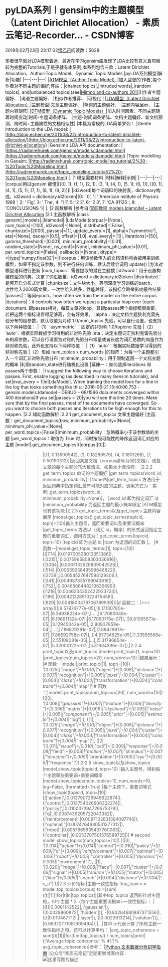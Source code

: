 
# pyLDA系列︱gensim中的主题模型（Latent Dirichlet Allocation） - 素质云笔记-Recorder... - CSDN博客

2018年02月23日 23:17:02[悟乙己](https://me.csdn.net/sinat_26917383)阅读数：5628


笔者很早就对LDA模型着迷，最近在学习gensim库发现了LDA比较有意义且项目较为完整的Tutorials,于是乎就有本系列,本系列包含三款：Latent Dirichlet Allocation、Author-Topic Model、Dynamic Topic Models
|pyLDA系列模型|解析|功能|
|---|---|---|
|[ATM模型（Author-Topic Model）](http://blog.csdn.net/sinat_26917383/article/details/79339727)|加入监督的’作者’,每个作者对不同主题的偏好;弊端：|chained topics|,|intruded words|,|random topics|, and|unbalanced topics|(see|[Mimno and co-authors 2011](https://people.cs.umass.edu/~wallach/publications/mimno11optimizing.pdf)|)|作者主题偏好、
|词语主题偏好、
|相似作者推荐、
|可视化
|
|[LDA模型（Latent Dirichlet Allocation）](http://blog.csdn.net/sinat_26917383/article/details/79357700)|主题模型|文章主题偏好、
|单词的主题偏好、
|主题内容展示、
|主题内容矩阵|
|[DTM模型（Dynamic Topic Models）](http://mp.blog.csdn.net/mdeditor/79377761)|加入时间因素，不同主题随着时间变动|时间-主题词条矩阵、
|主题-时间词条矩阵、文档主题偏好、新文档预测、跨时间+主题属性的文档相似性|
|本篇为常规的LDA简单罗列：
|Gentle introduction to the LDA model:
|[http://blog.echen.me/2011/08/22/introduction-to-latent-dirichlet-allocation/](http://blog.echen.me/2011/08/22/introduction-to-latent-dirichlet-allocation/)
|Gensim’s LDA API documentation:
|[https://radimrehurek.com/gensim/models/ldamodel.html](https://radimrehurek.com/gensim/models/ldamodel.html)
|Topic modelling in Gensim:
|[http://radimrehurek.com/topic_modeling_tutorial/2%20-%20Topic%20Modeling.html](http://radimrehurek.com/topic_modeling_tutorial/2%20-%20Topic%20Modeling.html)
|.
|1 模型需要材料
|材料|解释|示例|
|---|---|---|
|corpus|用过gensim 都懂|[[(0, 1), (1, 1), (2, 1), (3, 1), (4, 1), (5, 1), (6, 1)], [(0, 1), (4, 1), (5, 1), (7, 1), (8, 1), (9, 2)]]|
|id2word|每个词语ID的映射表，dictionary构成，id2word = dictionary.id2token|{0: ’ 0’, 1: ’ American nstitute of Physics 1988  ‘, 2: ’ Fig’, 3: ’ The’, 4: ‘1 1’, 5: ‘2 2’, 6: ‘2 3’, 7: ‘CA 91125  ‘, 8: ‘CONCLUSIONS  ‘}|
|.
|2 函数解析
|参考自|[官网教程 models.ldamodel – Latent Dirichlet Allocation](https://radimrehurek.com/gensim/models/ldamodel.html)
|2.1 主函数解析
|class gensim|.|models|.|ldamodel|.|LdaModel(corpus|=|None|, num_topics|=|100|, id2word|=|None|, distributed|=|False|, chunksize|=|2000|, passes|=|1|, update_every|=|1|, alpha|=|'symmetric'|, eta|=|None|, decay|=|0.5|, offset|=|1.0|, eval_every|=|10|, iterations|=|50|, gamma_threshold|=|0.001|, minimum_probability|=|0.01|, random_state|=|None|, ns_conf|=|None|, minimum_phi_value|=|0.01|, per_word_topics|=|False|, callbacks|=|None|, dtype|=<|type|'numpy.float32'|>|)|corpus：用该参数传入的文档语料将会被用来训练模型，如果不指定该参数，则不进行任何训练，默认后续会调用 update()
|方法对模型语料进行更新
|num_topics：需要提取的潜在主题数
|id2word：用于设置构建模型的词典，决定了词汇数量，id2word = dictionary.id2token
|distributed：是否开启分布式计算
|chunksize：文件块大小，等同深度学习训练的batch，一次性给入2000篇文章，一次性给入越多，性能越好，该指标会略微影响最终结果
|passes|：等同epoch，how often we train the model on the entire corpus.
|iterations|：it controls how often we repeat a particular loop over
|each    document.   跟passes相对，每篇文章的loop，其跟passes两个指标都很重要，若把这两个指标设置得足够高，会有好效果。
|alpha：决定文档主题狄利克雷先验分布的超参数，默认取值为对称 1.0/num_topics 先验，可以自行设置，也支持以下两种取值：
|（1）‘asymmetric’ ：固定的非对称 1.0/topicno 先验
|（2） ‘auto’：根据实际数据学习得到的非对称先验
|eta：决定主题词汇狄利克雷先验分布的超参数，可以自行设置为对称的先验分布常量或者长度为词汇总数的向量作为非对称先验，此外也支持以下两种取值：
|（1）‘auto’：根据实际数据学习得到的非对称先验
|（2）形如 num_topics x num_words
|的矩阵：为每一个主题都引入一个词汇非对称先验分布
|minimum_probability：用于限制返回一个文档主题的概率
|利用random_state进行随机化设置
|延伸一：如何选择iterations 和 passes两个参数：
|I suggest the following way to choose iterations and passes. First, enable logging (as described in many Gensim tutorials), and set|eval_every = 1|in|LdaModel|. When training the model look for a line in the log that looks something like this:
|2016-06-21 15:40:06,753 - gensim.models.ldamodel - DEBUG - 68/1566 documents converged within 400 iterations|If you set|passes = 20|you will see this line 20 times. Make sure that by the final passes, most of the documents have converged. So you want to choose both passes and iterations to be high enough for this to happen.
|2.2 辅助函数解析
|2.2.1 get_document_topics 文章主题偏好
|主函数：get_document_topics(bow, minimum_probability=|None|,
   minimum_phi_value=|None|, per_word_topics=|False|)|minimum_probability：忽略概率小于该参数值的主题
|per_word_topics：取值为 True 时，同时按照可能性的降序返回词汇对应的主题
|model|.get_document_topics|(|corpus|[0]|)
>>>|[(1, 0.13500942), (3, 0.18280579), (4, 0.1801268), (7, 0.50190312)]|返回某篇文档（corpus编号为0的文档），该篇文章的每个主题分布大致情况，如果太小就没有。
|2.2.2 get_term_topics 单词的主题偏好
|get_term_topics(word_id, minimum_probability|=|None)¶|get_term_topics 方法用于返回词典中指定词汇最有可能对应的主题，调用方式为：实例|.get_term_topics(word_id, minimum_probability=None)|，
|word_id 即为指定词汇 id
|minimum_probability 为返回主题的最小概率限定
|ATM模型也有该功能
|2.2.3 get_topic_terms以及get_topics 主题内容展示
|model.get_topics()
get_topic_terms(topicid, topn|=|10)|输入主题号，返回重要词以及重要词概率
|get_topic_terms 方法以（词汇 id，概率）的形式返回指定主题的重要词汇，调用方式为：get_topic_terms(topicid, topn=10)
|topicid 即为主题 id
|topn 为返回的词汇数
|。
|\# 函数一|model.get_topic_terms(|1|, topn=|10|)
>>> [(|774|,|0.019700538013351386|),
 (|3215|,|0.0075965808303036916|),
 (|3094|,|0.0067132528809042526|),
 (|514|,|0.0063925849599646822|),
 (|2739|,|0.0054527647598129206|),
 (|341|,|0.004987335769043616|),
 (|752|,|0.0046566448210636699|),
 (|1218|,|0.0046234352422933724|),
 (|186|,|0.0042132891022475458|),
 (|829|,|0.0041800479706789939|)]|\# 函数二：|>>> array([[|9.57974777e-05|,|6.17130780e-07|,|6.34938224e-07|,|...|,|6.17080048e-07|,|6.19691132e-07|,|6.17090716e-07|],
       [|9.81065671e-05|,|3.12945042e-05|,|2.80837858e-04|,|...|,|7.86879291e-07|,|7.86479617e-07|,|7.86592758e-07|],
       [|4.57734625e-05|,|1.33555568e-05|,|2.55108081e-05|,|...|,|5.31796854e-07|,|5.32000122e-07|,|5.31934336e-07|],|2.2.4 print_topic以及print_topics
|model.print_topic(1, topn=10)
|print_topics(num_topics=20, num_words=10)
|结果展示：
|\# 函数一|model|.print_topic(|1|, topn=|10|)
>>> '|0.025|*|"image"|+|0.010|*|"object"|+|0.008|*|"distance"|+|0.007|*|"recognition"|+|0.005|*|"pixel"|+|0.004|*|"cluster"|+|0.004|*|"class"|+|0.004|*|"transformation"|+|0.004|*|"constraint"|+|0.004|*|"map"|'|\# 函数二|model|.print_topics(num_topics=|20|, num_words=|10|)
[(|0|,
  '|0.008|*|"gaussian"|+|0.007|*|"mixture"|+|0.006|*|"density"|+|0.006|*|"matrix"|+|0.006|*|"likelihood"|+|0.005|*|"noise"|+|0.005|*|"component"|+|0.005|*|"prior"|+|0.005|*|"estimate"|+|0.004|*|"log"|'),
 (|1|,
  '|0.025|*|"image"|+|0.010|*|"object"|+|0.008|*|"distance"|+|0.007|*|"recognition"|+|0.005|*|"pixel"|+|0.004|*|"cluster"|+|0.004|*|"class"|+|0.004|*|"transformation"|+|0.004|*|"constraint"|+|0.004|*|"map"|'),
 (|2|,
  '|0.011|*|"visual"|+|0.010|*|"cell"|+|0.009|*|"response"|+|0.008|*|"field"|+|0.008|*|"motion"|+|0.007|*|"stimulus"|+|0.007|*|"direction"|+|0.005|*|"orientation"|+|0.005|*|"eye"|+|0.005|*|"frequency"|')]|2.2.5 show_topic以及show_topics
|model.show_topic(topicid, topn=10)
|输入主题号，得到每个主题哪些重要词+重要词概率
|model.show_topics(num_topics=10, num_words=10, log=False,
|formatted=True)
|每个主题下，重要词等式
|show_topic(topicid, topn=|10|)
>>> [(|'action|',|0.013790729946622874|),
 (|'control|',|0.013754026606322274|),
 (|'policy|',|0.010037394726575378|),
 (|'q|',|0.0087439205722043382|),
 (|'reinforcement|',|0.0087102831394097746|),
 (|'optimal|',|0.0074764680531377312|),
 (|'robot|',|0.0057665635437760083|),
 (|'controller|',|0.0053787501576589725|)]
\# second
model.show_topics(num_topics=|10|)
>>> [(|0|,
  '|0.014|*|"action"|+|0.014|*|"control"|+|0.010|*|"policy"|+|0.009|*|"q"|+|0.009|*|"reinforcement"|+|0.007|*|"optimal"|+|0.006|*|"robot"|+|0.005|*|"controller"|+|0.005|*|"dynamic"|+|0.005|*|"environment"|'),
 (|1|,
  '|0.020|*|"image"|+|0.008|*|"face"|+|0.007|*|"cluster"|+|0.006|*|"signal"|+|0.005|*|"source"|+|0.005|*|"matrix"|+|0.005|*|"filter"|+|0.005|*|"search"|+|0.004|*|"distance"|+|0.004|*|"o_o"|')]|2.3 评价指标
|主题一致性指标
|top_topics = model.top_topics(corpus)
 tc =|sum|([t[|1|]|for|t|in|top_topics])|其中top_topics 返回的针对主题的，10个主题 * 2（每个主题重要词概率+一致性指标）：
|[([(|0.0081142522|,|'gaussian'|),   (|0.0029860872|,|'hidden'|)],
  -|0.83264680887371556|),
 ([(|0.010487712|,|'layer'|),   (|0.0023913214|,|'solution'|)],
  -|0.96372771081309494|)]|...|其中 tc代表计算了所有主题一致性指标之和，还可以计算平均：
|avg_topic_coherence = sum([t[|1|]|for|t|in|top_topics]) / num_topics|print|(|'Average topic coherence: %.4f.'|% avg_topic_coherence)|参考：
|[Python 文本数据分析初学指南](https://www.gitbook.com/book/datartisan/begining-text-mining-with-python/details)
|公众号“素质云笔记”定期更新博客内容：
![这里写图片描述](https://img-blog.csdn.net/20180226155348545?watermark/2/text/aHR0cDovL2Jsb2cuY3Nkbi5uZXQvc2luYXRfMjY5MTczODM=/font/5a6L5L2T/fontsize/400/fill/I0JBQkFCMA==/dissolve/70)

